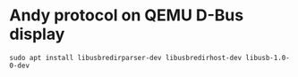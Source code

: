# Andy protocol on QEMU D-Bus display

```
sudo apt install libusbredirparser-dev libusbredirhost-dev libusb-1.0-0-dev
```
